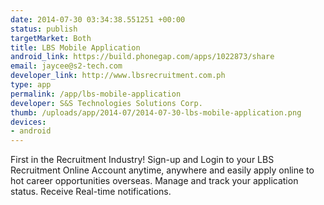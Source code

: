 ```yaml
--- 
date: 2014-07-30 03:34:38.551251 +00:00
status: publish
targetMarket: Both
title: LBS Mobile Application
android_link: https://build.phonegap.com/apps/1022873/share
email: jaycee@s2-tech.com
developer_link: http://www.lbsrecruitment.com.ph
type: app
permalink: /app/lbs-mobile-application
developer: S&S Technologies Solutions Corp.
thumb: /uploads/app/2014-07/2014-07-30-lbs-mobile-application.png
devices: 
- android
---
```


First in the Recruitment Industry! Sign-up and Login to your LBS Recruitment Online Account anytime, anywhere and easily apply online to hot career opportunities overseas. Manage and track your application status. Receive Real-time notifications.
